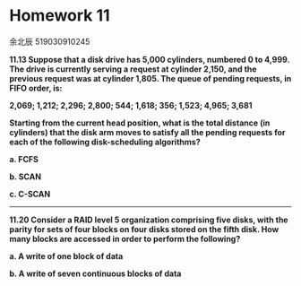 # Homework 11

余北辰 519030910245



**11.13 Suppose that a disk drive has 5,000 cylinders, numbered 0 to 4,999. The drive is currently serving a request at cylinder 2,150, and the previous request was at cylinder 1,805. The queue of pending requests, in FIFO order, is:**

**2,069; 1,212; 2,296; 2,800; 544; 1,618; 356; 1,523; 4,965; 3,681**

**Starting from the current head position, what is the total distance (in cylinders) that the disk arm moves to satisfy all the pending requests for each of the following disk-scheduling algorithms?**

**a. FCFS**

**b. SCAN**

**c. C-SCAN**





---

**11.20 Consider a RAID level 5 organization comprising five disks, with the parity for sets of four blocks on four disks stored on the fifth disk. How many blocks are accessed in order to perform the following?**

**a. A write of one block of data**

**b. A write of seven continuous blocks of data**